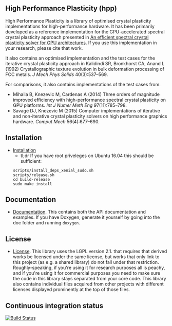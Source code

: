 ## High Performance Plasticity (hpp)

High Performance Plasticity is a library of optimised crystal plasticity implementations for high-performance hardware. It has been primarily developed as a reference implementation for the GPU-accelerated spectral crystal plasticity approach presented in [An efficient spectral crystal plasticity solver for GPU architectures](https://doi.org/10.1007/s00466-018-1565-x). If you use this implementation in your research, please cite that work.

It also contains an optimised implementation and the test cases for the iterative crystal plasticity approach in Kalidindi SR, Bronkhorst CA, Anand L (1992) Crystallographic texture evolution in bulk deformation processing of FCC metals. *J Mech Phys Solids* 40(3):537–569.

For comparisons, it also contains implementations of the test cases from:
- Mihaila B, Knezevic M, Cardenas A (2014) Three orders of magnitude improved efficiency with high-performance spectral crystal plasticity on GPU platforms. *Int J Numer Meth Eng* 97(11):785–798.
- Savage DJ, Knezevic M (2015) Computer implementations of iterative and non-iterative crystal plasticity solvers on high performance graphics hardware. *Comput Mech* 56(4):677–690.

## Installation
- [Installation](doc/install.md)
	- tl;dr If you have root priveleges on Ubuntu 16.04 this should be sufficient:
	~~~~
	scripts/install_deps_xenial_sudo.sh
	scripts/release.sh
	cd build-release
	sudo make install
	~~~~

## Documentation
- [Documentation](https://mmalahe.com/hpp/doc). This contains both the API documentation and examples. If you have Doxygen, generate it yourself by going into the doc folder and running `doxygen`.

## License
- [License](./LICENSE). This library uses the LGPL version 2.1. that requires that derived works be licensed under the same license, but works that only link to this project (as e.g. a shared library) do not fall under that restriction. Roughly-speaking, if you're using it for research purposes all is peachy, and if you're using it for commercial purposes you need to make sure the code in this library stays separated from your core code. This library also contains individual files acquired from other projects with different licenses displayed prominently at the top of those files.

## Continuous integration status
[![Build Status](https://travis-ci.org/mmalahe/hpp.png)](https://travis-ci.org/mmalahe/hpp)
